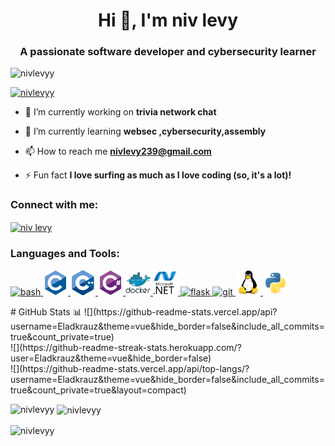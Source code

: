 <h1 align="center">Hi 👋, I'm niv levy</h1>
<h3 align="center">A passionate software developer and cybersecurity learner</h3>

<p align="left"> <img src="https://komarev.com/ghpvc/?username=nivlevyy&label=Profile%20views&color=0e75b6&style=flat" alt="nivlevyy" /> </p>

<p align="left"> <a href="https://github.com/ryo-ma/github-profile-trophy"><img src="https://github-profile-trophy.vercel.app/?username=nivlevyy" alt="nivlevyy" /></a> </p>

- 🔭 I’m currently working on **trivia network chat**

- 🌱 I’m currently learning **websec ,cybersecurity,assembly**

- 📫 How to reach me **nivlevy239@gmail.com**

- ⚡ Fun fact **I love surfing as much as I love coding (so, it's a lot)!**

<h3 align="left">Connect with me:</h3>
<p align="left">
<a href="https://linkedin.com/in/niv levy" target="blank"><img align="center" src="https://raw.githubusercontent.com/rahuldkjain/github-profile-readme-generator/master/src/images/icons/Social/linked-in-alt.svg" alt="niv levy" height="30" width="40" /></a>
</p>

<h3 align="left">Languages and Tools:</h3>
<p align="left"> <a href="https://www.gnu.org/software/bash/" target="_blank" rel="noreferrer"> <img src="https://www.vectorlogo.zone/logos/gnu_bash/gnu_bash-icon.svg" alt="bash" width="40" height="40"/> </a> <a href="https://www.cprogramming.com/" target="_blank" rel="noreferrer"> <img src="https://raw.githubusercontent.com/devicons/devicon/master/icons/c/c-original.svg" alt="c" width="40" height="40"/> </a> <a href="https://www.w3schools.com/cpp/" target="_blank" rel="noreferrer"> <img src="https://raw.githubusercontent.com/devicons/devicon/master/icons/cplusplus/cplusplus-original.svg" alt="cplusplus" width="40" height="40"/> </a> <a href="https://www.w3schools.com/cs/" target="_blank" rel="noreferrer"> <img src="https://raw.githubusercontent.com/devicons/devicon/master/icons/csharp/csharp-original.svg" alt="csharp" width="40" height="40"/> </a> <a href="https://www.docker.com/" target="_blank" rel="noreferrer"> <img src="https://raw.githubusercontent.com/devicons/devicon/master/icons/docker/docker-original-wordmark.svg" alt="docker" width="40" height="40"/> </a> <a href="https://dotnet.microsoft.com/" target="_blank" rel="noreferrer"> <img src="https://raw.githubusercontent.com/devicons/devicon/master/icons/dot-net/dot-net-original-wordmark.svg" alt="dotnet" width="40" height="40"/> </a> <a href="https://flask.palletsprojects.com/" target="_blank" rel="noreferrer"> <img src="https://www.vectorlogo.zone/logos/pocoo_flask/pocoo_flask-icon.svg" alt="flask" width="40" height="40"/> </a> <a href="https://git-scm.com/" target="_blank" rel="noreferrer"> <img src="https://www.vectorlogo.zone/logos/git-scm/git-scm-icon.svg" alt="git" width="40" height="40"/> </a> <a href="https://www.linux.org/" target="_blank" rel="noreferrer"> <img src="https://raw.githubusercontent.com/devicons/devicon/master/icons/linux/linux-original.svg" alt="linux" width="40" height="40"/> </a> <a href="https://www.python.org" target="_blank" rel="noreferrer"> <img src="https://raw.githubusercontent.com/devicons/devicon/master/icons/python/python-original.svg" alt="python" width="40" height="40"/> </a> </p>
# GitHub Stats 📊
![](https://github-readme-stats.vercel.app/api?username=Eladkrauz&theme=vue&hide_border=false&include_all_commits=true&count_private=true)<br/>
![](https://github-readme-streak-stats.herokuapp.com/?user=Eladkrauz&theme=vue&hide_border=false)<br/>
![](https://github-readme-stats.vercel.app/api/top-langs/?username=Eladkrauz&theme=vue&hide_border=false&include_all_commits=true&count_private=true&layout=compact)
<p><img align="left" src="https://github-readme-stats.vercel.app/api/top-langs?username=nivlevyy&show_icons=true&locale=en&layout=compact" alt="nivlevyy" /></p>

<p>&nbsp;<img align="center" src="https://github-readme-stats.vercel.app/api?username=nivlevyy&show_icons=true&locale=en" alt="nivlevyy" /></p>

<p><img align="center" src="https://github-readme-streak-stats.herokuapp.com/?user=nivlevyy&" alt="nivlevyy" /></p>

